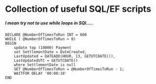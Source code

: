 # Collection of useful SQL/EF scripts 


##### I mean try not to use while loops in SQl.....

```
DECLARE @NumberOfTimesToRun INT = 600
WHILE ( @NumberOfTimesToRun > 0)
BEGIN
    update top (10000) Payment 
    set SettlementDate = DateCreated,
    LastUpdated = DATEADD(HOUR, 13, GETUTCDATE()), 
    LastUpdatedUTC = GETUTCDATE()
    where SettlementDate is null
    SET @NumberOfTimesToRun = @NumberOfTimesToRun - 1;
    WAITFOR DELAY '00:00:10'
END
```
